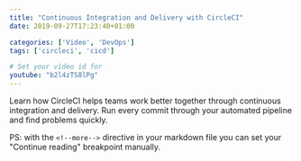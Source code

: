 ```yaml
---
title: "Continuous Integration and Delivery with CircleCI"
date: 2019-09-27T17:23:40+01:00

categories: ['Video', 'DevOps']
tags: ['circleci', 'cicd']

# Set your video id for
youtube: "b2l4zTS8lPg"
---
```

Learn how CircleCI helps teams work better together through continuous integration and delivery. Run every commit through your automated pipeline and find problems quickly.

<!--more-->

PS: with the `<!--more-->` directive in your markdown file you can set your "Continue reading" breakpoint manually.
